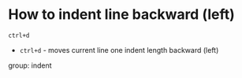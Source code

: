 # How to indent line backward (left)

```text
ctrl+d
```

- `ctrl+d` - moves current line one indent length backward (left)

group: indent


